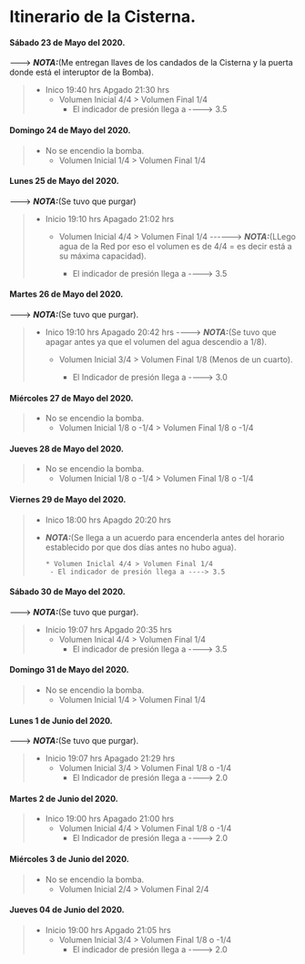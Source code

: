 # 					Itinerario de la Cisterna.

#### Sábado 23 de Mayo del 2020.
 ---> ***NOTA:***(Me entregan llaves de los candados de la Cisterna y la puerta donde está el interuptor de la Bomba).
>	* Inico 19:40 hrs Apgado 21:30 hrs
> 		* Volumen Inicial 4/4 > Volumen Final 1/4
> 			* El indicador de presión llega a ----> 3.5

#### Domingo 24 de Mayo del 2020.
>	* No se encendio la bomba.
>		* Volumen Inicial 1/4 > Volumen Final 1/4

#### Lunes 25 de Mayo del 2020.
 ---> ***NOTA:***(Se tuvo que purgar) 
 
>	* Inicio 19:10 hrs Apagado 21:02 hrs
>
>		* Volumen Inicial 4/4 > Volumen Final 1/4 
> ------> ***NOTA:***(LLego agua de la Red por eso el volumen es de 4/4 = es decir está a su máxima capacidad).
>
>			 * El indicador de presión llega a ----> 3.5

#### Martes 26 de Mayo del 2020.
 ---> ***NOTA:***(Se tuvo que purgar).
 
>	* Inico 19:10 hrs Apagado 20:42 hrs
>  ----> ***NOTA:***(Se tuvo que apagar antes ya que el volumen del agua descendio a 1/8).
>
>		 * Volumen Inicial 3/4 > Volumen Final 1/8 (Menos de un cuarto).
>
>			 * El Indicador de presión llega a ----> 3.0

#### Miércoles 27 de Mayo del 2020.
>	+ No se encendio la bomba.
>		* Volumen Inicial 1/8 o -1/4 > Volumen Final 1/8 o -1/4 

#### Jueves 28 de Mayo del 2020.
>	* No se encendio la bomba.
>		* Volumen Inicial 1/8 o -1/4 > Volumen Final 1/8 o -1/4

#### Viernes 29 de Mayo del 2020.

>	* Inico 18:00 hrs Apagdo 20:20 hrs
>  * ***NOTA:***(Se llega a un acuerdo para encenderla antes del horario establecido por que dos días antes no hubo agua).
>
>		 * Volumen Iniclal 4/4 > Volumen Final 1/4
>		  - El indicador de presión llega a ----> 3.5

#### Sábado 30 de Mayo del 2020.
 ---> ***NOTA:***(Se tuvo que purgar).
>	* Inicio 19:07 hrs Apgado 20:35 hrs
>		* Volumen Inical 4/4 > Volumen Final 1/4
>			* El indicador de presión llega a ----> 3.5

#### Domingo 31 de Mayo del 2020.
>	* No se encendio la bomba. 
>		* Volumen Inicial 1/4 > Volumen Final 1/4

#### Lunes 1 de Junio del 2020.
 ---> ***NOTA:***(Se tuvo que purgar).
>	* Inicio 19:07 hrs Apagado 21:29 hrs
>		* Volumen Inicial 3/4 > Volumen Final 1/8 o -1/4
>			* El Indicador de presión llega a ----> 2.0

#### Martes 2 de Junio del 2020.
>	* Inico 19:00 hrs Apagado 21:00 hrs
>		* Volumen Inicial 4/4 > Volumen Final 1/8 o -1/4
>			* El Indicador de presión llega a ----> 2.0

#### Miércoles 3 de Junio del 2020.
>	* No se encendio la bomba.
>		* Volumen Inicial 2/4 > Volumen Final 2/4

#### Jueves 04 de Junio del 2020.
>	* Inicio 19:00 hrs Apgado 21:05 hrs
>		* Volumen Inicial 3/4 > Volumen Final 1/8 o -1/4
>			* El indicador de presión llega a ----> 2.0

